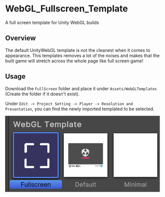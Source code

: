 # WebGL_Fullscreen_Template
 A full screen template for Unity WebGL builds

 ## Overview

 The default UnityWebGL template is not the cleanest when it comes to appearance.
 This templates removes a lot of the noises and makes that the built game will stretch across the whole page like full screen game!

  ## Usage

  Download the `FullScreen` folder and place it under `Assets/WebGLTemplates` (Create the folder if it doesn't exist).

  Under `Edit -> Project Setting -> Player -> Resolution and Presentation`, you can find the newly imported templated to be selected.

  ![](https://github.com/ZhengYiHu/WebGL_Fullscreen_Template/blob/main/~ReadMeMedia/SelectTemplate.png)